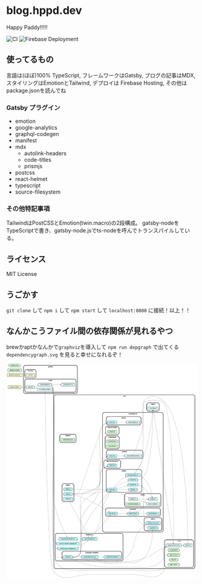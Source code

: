 # blog.hppd.dev

Happy Paddy!!!!!

![CI](https://github.com/AumyF/blog.hppd.dev/workflows/CI/badge.svg?branch=develop)
![Firebase Deployment](https://github.com/AumyF/blog.hppd.dev/workflows/Firebase%20Deployment/badge.svg?branch=master)

## 使ってるもの

言語は(ほぼ)100% TypeScript, フレームワークはGatsby, ブログの記事はMDX, スタイリングはEmotionとTailwind, デプロイは Firebase Hosting, その他はpackage.jsonを読んでね

### Gatsby プラグイン

- emotion
- google-analytics
- graphql-codegen
- manifest
- mdx
  - autolink-headers
  - code-titles
  - prismjs
- postcss
- react-helmet
- typescript
- source-filesystem

### その他特記事項

TailwindはPostCSSとEmotion(twin.macro)の2段構成。
gatsby-nodeをTypeScriptで書き、gatsby-node.jsでts-nodeを呼んでトランスパイルしている。

## ライセンス

MIT License

## うごかす

`git clone` して `npm i` して `npm start` して `localhost:8000` に接続！以上！！

## なんかこうファイル間の依存関係が見れるやつ

brewかaptかなんかで`graphviz`を導入して `npm run depgraph` で出てくる `dependencygraph.svg` を見ると幸せになれるぞ！

![image](dependencygraph.svg)
